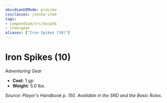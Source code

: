 ```yaml
---
obsidianUIMode: preview
cssclasses: json5e-item
tags:
- compendium/src/5e/phb
- item/gear
aliases: ["Iron Spikes (10)"]
---
```

# Iron Spikes (10)
*Adventuring Gear*  

- **Cost**: 1 gp
- **Weight**: 5.0 lbs.

*Source: Player's Handbook p. 150. Available in the SRD and the Basic Rules.*